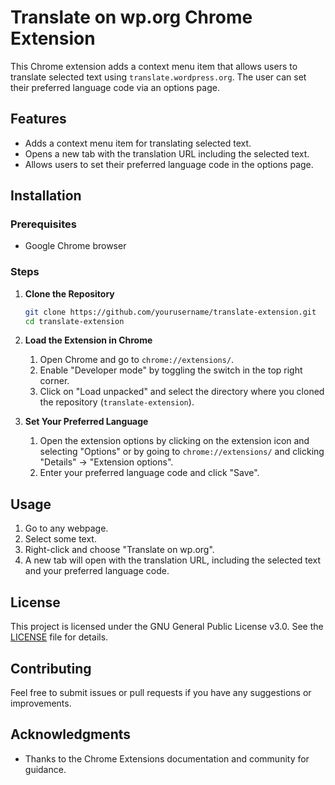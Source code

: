 # Translate on wp.org Chrome Extension

This Chrome extension adds a context menu item that allows users to translate selected text using `translate.wordpress.org`. The user can set their preferred language code via an options page.

## Features
- Adds a context menu item for translating selected text.
- Opens a new tab with the translation URL including the selected text.
- Allows users to set their preferred language code in the options page.

## Installation

### Prerequisites
- Google Chrome browser

### Steps

1. **Clone the Repository**
    ```sh
    git clone https://github.com/yourusername/translate-extension.git
    cd translate-extension
    ```

2. **Load the Extension in Chrome**
    1. Open Chrome and go to `chrome://extensions/`.
    2. Enable "Developer mode" by toggling the switch in the top right corner.
    3. Click on "Load unpacked" and select the directory where you cloned the repository (`translate-extension`).

3. **Set Your Preferred Language**
    1. Open the extension options by clicking on the extension icon and selecting "Options" or by going to `chrome://extensions/` and clicking "Details" -> "Extension options".
    2. Enter your preferred language code and click "Save".

## Usage
1. Go to any webpage.
2. Select some text.
3. Right-click and choose "Translate on wp.org".
4. A new tab will open with the translation URL, including the selected text and your preferred language code.


## License
This project is licensed under the GNU General Public License v3.0. See the [LICENSE](LICENSE) file for details.

## Contributing
Feel free to submit issues or pull requests if you have any suggestions or improvements.

## Acknowledgments
- Thanks to the Chrome Extensions documentation and community for guidance.

